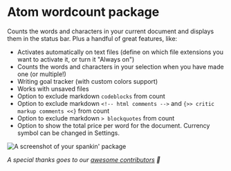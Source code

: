 # Atom wordcount package

Counts the words and characters in your current document and displays them in the status bar. Plus a handful of great features, like:

  - Activates automatically on text files (define on which file extensions you want to activate it, or turn it "Always on")
  - Counts the words and characters in your selection when you have made one (or multiple!)
  - Writing goal tracker (with custom colors support)
  - Works with unsaved files
  - Option to exclude markdown `codeblocks` from count
  - Option to exclude markdown `<!-- html comments -->` and `{>> critic markup comments <<}` from count
  - Option to exclude markdown `> blockquotes` from count
  - Option to show the total price per word for the document. Currency symbol can be changed in Settings.


![A screenshot of your spankin' package](https://cloud.githubusercontent.com/assets/584259/19187373/62f97ad8-8c8b-11e6-85aa-1282f94f509b.gif)

*A special thanks goes to our [awesome contributors](https://github.com/nesQuick/atom-wordcount/graphs/contributors) 👏*
